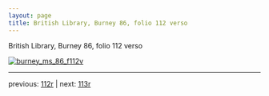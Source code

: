 ```yaml
---
layout: page
title: British Library, Burney 86, folio 112 verso
---
```


British Library, Burney 86, folio 112 verso

[![burney_ms_86_f112v](http://www.homermultitext.org/iipsrv?IIIF=/project/homer/pyramidal/deepzoom/bl/burney86imgs/v1/burney_ms_86_f112v.tif/full/800,/0/default.jpg)](http://www.homermultitext.org/ict2/?urn=urn:cite2:bl:burney86imgs.v1:burney_ms_86_f112v) 

---

previous:  [112r](../112r/) | next: [113r](../113r/)